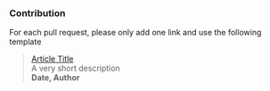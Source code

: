 ### Contribution
For each pull request, please only add one link and use the following template

>[Article Title]() <br>
A very short description <br>
**Date, Author**
